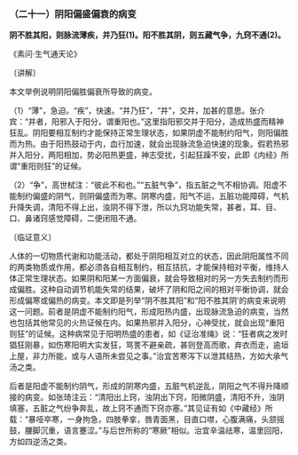 ### （二十一）阴阳偏盛偏衰的病变

**阴不胜其阳，则脉流薄疾，并乃狂(1)。阳不胜其阴，则五藏气争，九窍不通(2)。**

《素问·生气通天论》

〔讲解〕

本文举例说明阴阳偏胜偏衰所导致的病变。

（1）“薄”，急迫。“疾”，快速。“并乃狂”，“并”，交并，加甚的意思。张介宾：“并者，阳邪入于阳分，谓重阳也。”这里指阳邪交并于阳分，造成热盛而精神狂乱。阴阳要相互制约才能保持正常生理状态，如果阴虚不能制约阳气，则阳偏胜而为热。由于阳热鼓动于内，血行加速，就会出现脉流急迫快速的现象。假若热邪并入阳分，两阳相加，势必阳热更盛，神志受扰，引起狂躁不安，此即《内经》所谓“重阳则狂”的证候。

（2）“争”，高世栻注：“彼此不和也。”“五脏气争”，指五脏之气不相协调。阳虚不能制约偏盛的阴气，则阴偏盛而为寒。阴寒内盛，阳气不运，五脏功能障碍，气机升降失调，清阳不得上出，浊阴不得下泄，所以九窍功能失常，甚者，耳、目、口、鼻诸窍感觉障碍，二便闭阻不通。

〔临证意义〕

人体的一切物质代谢和功能活动，都处于阴阳相互对立的状态，因此阴阳属性不同的两类物质或作用，都必须各自相互制约，相互拮抗，才能保持相对平衡，维持人体正常生理状态。如果阴和阳某一方面偏衰，就会导致相对的另一方失去制约而形成偏胜。这种自动调节机能失常的结果，破坏了阴和阳之间的相对平衡协调，就会形成偏寒或偏热的病变。本文即是列举“阴不胜其阳”和“阳不胜其阴’的病变来说明这一问题。前者是阴虚不能制约阳气，形成阳热内盛，出现脉流急迫的病变，当然也包括其他常见的火热证候在内。如果热邪并入阳分，心神受扰，就会出现“重阳则狂”的证候。这种病常见于阳明热盛的患者，如《证治准绳》说：“狂者病之发时猖狂刚暴，如伤寒阳明大实发狂，骂詈不避亲疏，甚则登高而歌，弃衣而走，逾垣上屋，非力所能，或与人语所未尝见之事。”治宜苦寒泻下以泄其结热，方如大承气汤之类。

后者是阳虚不能制约阴气，形成的阴寒内盛，五脏气机逆乱，阴阳之气不得升降顺接的病变。如张琦注云：“清阳出上窍，浊阴出下窍，阳微阴盛，清阳不升，浊阴填塞，五脏之气纷争奔乱，故上窍不通而下窍亦塞。”其见证有如《中藏经》所载：“暴哑卒寒，一身拘急，四肢拳挛，唇青面黑，目直口噤，心腹满痛，头颔摇鼓，腰脚沉重，语言蹇涩。”与后世所称的“寒厥”相似。治宜辛温祛寒，温里回阳，方如四逆汤之类。
